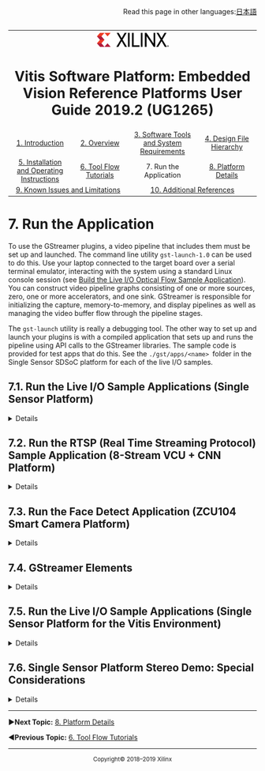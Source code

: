 ﻿<p align="right">
            Read this page in other languages:<a href="../docs-jp/Docs/run-application.md">日本語</a>    <table style="width:100%"><table style="width:100%">
  <tr>

<th width="100%" colspan="6"><img src="https://github.com/Xilinx/Image-Collateral/blob/main/xilinx-logo.png?raw=true" width="30%"/><h1>Vitis Software Platform: Embedded Vision Reference Platforms User Guide 2019.2 (UG1265)</h1>
</th>

  </tr>
  <tr>
    <td width="17%" align="center"><a href="../README.md">1. Introduction</a></td>
    <td width="16%" align="center"><a href="overview.md">2. Overview</a></td>
    <td width="17%" align="center"><a href="software-tools-system-requirements.md">3. Software Tools and System Requirements</a></td>
    <td width="17%" align="center"><a href="design-file-hierarchy.md">4. Design File Hierarchy</a></td>
</tr>
<tr>
    <td width="17%" align="center"><a href="operating-instructions.md">5. Installation and Operating Instructions</a></td>
    <td width="16%" align="center"><a href="tool-flow-tutorials.md">6. Tool Flow Tutorials</a></td>
    <td width="17%" align="center">7. Run the Application</td>
    <td width="17%" align="center"><a href="platform-details.md">8. Platform Details</a></td>    
  </tr>
<tr>
    <td width="17%" align="center" colspan="2"><a href="known-issues-limitations.md">9. Known Issues and Limitations</a></td>
    <td width="16%" align="center" colspan="2"><a href="additional-references.md">10. Additional References</a></td>
</tr>
</table>

# 7. Run the Application

To use the GStreamer plugins, a video pipeline that includes them must be set up and launched. The command line utility `gst-launch-1.0` can be used to do this. Use your laptop connected to the target board over a serial terminal emulator, interacting with the system using a standard Linux console session  (see [Build the Live I/O Optical Flow Sample Application](tool-flow-tutorials.md#611-build-the-live_io-optical-flow-sample-application)). You can construct video pipeline graphs consisting of one or more sources, zero, one or more accelerators, and one sink. GStreamer is responsible for initializing the capture, memory-to-memory, and display pipelines as well as managing the video buffer flow through the pipeline stages.

The ``gst-launch`` utility is really a debugging tool. The other way to set up and launch your plugins is with a compiled application that sets up and runs the pipeline using API calls to the GStreamer libraries. The sample code is provided for test apps that do this. See the `./gst/apps/<name> `folder in the Single Sensor SDSoC platform for each of the live I/O samples.


## 7.1. Run the Live I/O Sample Applications (Single Sensor Platform)

<details>
<br>
	
The bottom project containing the hardware accelerated code is an SDx™ environment project (for example, `./ws_f2d/filter2d`). When it completes, it creates an SD card image with files you need to copy to the SD card you'll use on the target board. All the libraries and plugins must be copied to the ``sd_card`` root directory. The following sections list the exact files for each case.



:pushpin: **IMPORTANT**: For the stereo case, you also need the camera configuration file on the SD card (see [Single Sensor Platform Stereo Demo: Special Considerations](#76-single-sensor-platform-stereo-demo-special-considerations)).

### 7.1.1. Files for filter2d

After building the bottom library, your ``sd_card`` directory will contain the following files:
* `./ws_f2d/filter2d/Release/sd_card/image.ub`
* `./ws_f2d/filter2d/Release/sd_card/BOOT.BIN`
* `./ws_f2d/filter2d/Release/sd_card/libfilter2d.so`

The top projects generate the shared library and the demo app.
* `./ws_f2d/gst/plugins/filter2d/Debug/libgstsdxfilter2d.so`
* `./ws_f2d/gst/apps/filter2d/Debug/gstdemo.`

>**:information_source: TIP** Copy all images  directly into the root folder of the SD card.

### 7.1.2. Files for opticalflow

After building the bottom library, your ``sd_card`` directory will contain the following files:
* `./ws_of/opticalflow/Release/sd_card/image.ub`
* `./ws_of/opticalflow/Release/sd_card/BOOT.BIN`
* `./ws_of/opticalflow/Release/sd_card/libopticalflow.so`

The top projects generate the shared library and the demo app.
* `./ws_of/gst/plugins/optical_flow/Debug/libgstsdxopticalflow.so`
* `./ws_of/gst/apps/optical_flow/Debug/gstdemo.`

>**:information_source: TIP** Copy all images  directly into the root folder of the SD card.

### 7.1.3. Files for stereo

After building the bottom library, your ``sd_card`` directory will contain the following files:
* `./ws_sv/stereo/Release/sd_card/image.ub`
* `./ws_sv/stereo/Release/sd_card/BOOT.BIN`
* `./ws_sv/stereo/Release/sd_card/libstereo.so`

The top projects generate the shared library and the demo app.
* `./ws_sv/gst/plugins/stereo/Debug/libgstsdxstereo.so`
* `./ws_sv/gst/apps/stereo/Debug/gstdemo.`

>**:information_source: TIP** Copy all images  directly into the root folder of the SD card.

### 7.1.4. Instructions

1. Insert the SD card in the SD card slot on your target board.
2. Power on the board; make sure the large INIT_B LED and the DONE LED next to it go green after a few seconds.
3. Control the system from your computer: start a terminal session using TeraTerm, PuTTY or similar (see [Build the Live I/O Optical Flow Sample Application](tool-flow-tutorials.md#611-build-the-live_io-optical-flow-sample-application)). With the USB-UART cable connected and the board powered up, you can locate the COM port that is responsive. You'll see several pages of Linux bootstrap and debug messages scroll by, finishing at the Linux command line prompt.
4. Using ``cd``, go to the `/media/card` directory. This directory contains all the files you copied to your SD card.
```
# cd /media/card

```
5. Copy the shared libraries where they need to go; see the examples for each case below.

**:pushpin: NOTE:** The following steps are not required if you are using pre-built SD card binaries, because the ``PATH`` environment variable is appended to ``/media/card/``.

  * filter2d case:

	```
	# cp libfilter2d.so /usr/lib
	# cp libgstsdxfilter2d.so /usr/lib/gstreamer-1.0

	```
  * opticalflow case:

	```
	# cp libopticalflow.so /usr/lib
	# cp libgstsdxopticalflow.so /usr/lib/gstreamer-1.0

	```

  * stereo case:
	```

	# cp libstereo.so /usr/lib
	# cp libgstsdxstereo.so /usr/lib/gstreamer-1.0

	```

### 7.1.5 GStreamer Application

To create and run the GStreamer pipeline, you can either use the ``gst`` demo applications that are compiled from source, or you can use the prebuilt `gst-launch` utility. Use your compiled demo program:
```

# ./gstdemo

```

  * All the demo programs use the HDMI output, through the mixer.
  * The filter2d demo uses the HDMI input.
  * The opticalflow demo uses the MIPI input.
  * The stereo demo uses the USB ZED stereo camera input.

The following code example is a ``gst-launch`` command to run the ``filter2d`` pipeline, from MIPI, 1920x1080, YUY2, to the HDMI output through mixer plane 29.
```

gst-launch-1.0 \
    xlnxvideosrc  io-mode=3 src-type="mipi" ! \
    "video/x-raw, width=1920, height=1080, format=YUY2" ! \
    sdxfilter2d filter-preset=4 filter-mode=1 ! queue ! \
    xlnxvideosink sink-type="hdmi" plane-id=29 sync=false fullscreen-overlay=true

```

The following code example is a ``gst-launch`` command to run the ``opticalflow`` pipeline, from HDMI, 1920x1080, YUY2, to the HDMI output through mixer plane 29.
```

gst-launch-1.0 \
    xlnxvideosrc io-mode=3 src-type="hdmi" ! \
    "video/x-raw, width=1920, height=1080, format=YUY2" ! \
    sdxopticalflow filter-mode=1 ! queue ! \
    xlnxvideosink sink-type="hdmi" sync=false fullscreen-overlay=true

```


The following code example is a ``gst-launch`` command to run the stereo pipeline, from USB, 3840x1080 side-by-side input, YUY2, 1920x1080 output to HDMI through mixer plane 29. You must substitute your camera serial number for the ``config-filename`` property. See the section below on [Single Sensor Platform Stereo Demo: Special Considerations](#76-single-sensor-platform-stereo-demo-special-considerations).
```

gst-launch-1.0 \
    xlnxvideosrc io-mode=3 src-type="usbcam"  ! \
    "video/x-raw, width=3840, height=1080, format=YUY2" ! \
    sdxstereo filter-mode=1 config-filename=/media/card/SN12263.conf ! queue ! \
    xlnxvideosink sink-type="hdmi" plane-id=29 sync=false fullscreen-overlay=true

```


The following example shows an alternative way to run ``filter2d`` with frames-per-second display enabled. Notice the output pipe stage is ``fpsdisplaysink``, and that the previously used ``xlnxvideosink....`` string is a property of ``fpsdisplaysink`` called ``video-sink``.
```

gst-launch-1.0 \
    xlnxvideosrc io-mode=3 src-type="mipi" ! \
    "video/x-raw, width=1920, height=1080, format=YUY2" ! \
    sdxfilter2d filter-preset=4 filter-mode=1 ! queue ! \
    fpsdisplaysink video-sink="xlnxvideosink sink-type=hdmi plane-id=29 fullscreen-overlay=true" sync=false text-overlay=false -v

```
You can also refer to the ``gst`` scripts provided as part of `./workspaces/ws_f2d/scripts` or `./workspaces/ws_of/scripts` or `./workspaces/ws_sv/scripts`. In case of any issue with running the application, make sure the `plane-id` is given correctly.

The following example shows an example ``gst`` command to run the See3CAM USB 3.0 camera. Unlike the other MIPI camera or HDMI sources, this camera supports a different color format (UYVY). Get the ``plane-id`` of the ``kmssink`` for UYVY format using the command `modetest -D b00c0000.v_mix`.

```
gst-launch-1.0 \
    xlnxvideosrc src-type="usbcam"  ! \
    "video/x-raw, width=1920, height=1080, format=UYVY" ! \
    xlnxvideosink sink-type="hdmi" plane-id=32 sync=false fullscreen-overlay=true

```
</details>

## 7.2. Run the RTSP (Real Time Streaming Protocol) Sample Application (8-Stream VCU + CNN Platform)
<details>
<br>
	
The C-callable project containing the hardware accelerated code is a Vitis™ environment project (for example, `./<DPU_workspace>/binary_container_1/sd_card`). When it completes, it creates an SD card image with files you need to copy to the SD card you'll use on the target board. All the libraries and plugins must be copied to the SD card root directory. The following sections list the exact files for each case.

### 7.2.1. Files for RTSP application (Traffic and Face Detect)

After building the C-callable library, your ``sd_card`` directory will contain the following files:
* `./<DPU_workspace>/binary_container_1/sd_card/image.ub`
* `./<DPU_workspace>/binary_container_1/sd_card/BOOT.BIN`
* `./<DPU_workspace>/binary_container_1/sd_card/dpu.xclbin`

The ``gstsdxtrafficdetect`` and ``gstsdxfacedetect`` projects generate the shared libraries and copy them to the SD card.

* `./workspaces/gstsdxtrafficdetect/Debug/libgstsdxtrafficdetect.so`
* `./workspaces/gstsdxtrafficdetect/Debug/libgstsdxtrafficdetect.so`

The ``gstsdxbase``, ``gstxclallocator``, and ``xrtutils`` projects generate the shared libraries and copy them to the SD card.

* `workspaces/sdcard/libgstxclallocator.so`
* `workspaces/sdcard/libgstsdxbase.so`
* `workspaces/sdcard/libxrtutils.so`

The ``rtsp`` application project generates the executable application and copy it to the SD card.

Copy the following pre-built libraries to the SD card:

* `workspaces/sdcard/libn2cube.so`
* `workspaces/sdcard/libdputils.so`
* `workspaces/sdcard/libdpumodeldensebox.so`
* `workspaces/sdcard/libdpumodelssd.so`

Copy the following scripts and test video inputs to the SD card:
The required examples scripts to run the demo are present in `sdcard` folder of the package. Update the inputs.conf file to have the correct RTSP URLs preapred in server side. These URLs should have the same IP address that is being set on server side as explained in the `Installation and Operating Instructions` section.

* `workspaces/sdcard/setup.sh`
* `workspaces/sdcard/inputs.conf`
* `workspaces/sdcard/*.sh`
* `workspaces/sdcard/demo_inputs`
* `workspaces/sdcard/test_videos`

>**:information_source: TIP** Copy all images  directly into the root folder of the SD card.

### 7.2.2. Instructions

1. Insert the SD card into the SD card slot on your target board.

2. Power on the board; make sure the large INIT_B LED and the DONE LED next to it go green after a few seconds.
3. Control the system from your computer: start a terminal session using TeraTerm, PuTTY or similar (see [Build the Live I/O Optical Flow Sample Application](tool-flow-tutorials.md#611-build-the-live_io-optical-flow-sample-application)). With the USB-UART cable connected and the board powered up, you can locate the COM port that is responsive. You'll see several pages of Linux bootstrap and debug messages scroll by, finishing at the Linux command line prompt.

4. Using ``cd``, go to the `/media/card` directory. This directory contains all the files you copied to your SD card.
```
# cd /media/card

```
5. Copy the shared libraries where they need to go.

**:pushpin: NOTE:** The following steps are not required if you are using pre-built SD card binaries, because the ``PATH`` environment variable is appended to ``/media/card/``.

>
```
# cp libn2cube.so /usr/lib
# cp libdpuaol.so /usr/lib
# cp libhineon.so /usr/lib
# cp libdpumodelssd.so /usr/lib
# cp libdpumodeldensebox.so /usr/lib
# cp libgstsdxtrafficdetect.so /usr/lib/gstreamer-1.0
# cp libgstsdxtrafficdetect.so /usr/lib/gstreamer-1.0

```

6. Set up the host machine (Windows 10) to disable the firewall if any firewall software is running, install VLC player, configure the network settings, and run the eight streams of video by launching the 8 VLC media player instances that work as RTSP servers. If IP cameras are being used for some of these streams, run the media files for the remaining streams.

7. Set up the device by running the following command from the booted Linux from ``/media/card``. Update the `setup.sh` file (if needed) for the ``plane-id`` before running the command.

`source setup.sh`

8. Running the following command from the booted Linux from ``/media/card`` sets the DDR ports for performance optimization:

`source qos.sh`

### 7.2.3. Examples

There are multiple ways of testing this platform by giving eight streams of inputs; either from file source media files or from Ethernet streams. These can be run for either face detect, traffic detect, or both.

For the 8-stream VCU + CNN platform, four face detect and four traffic detect streams can be run with a different mixer ``plane-id`` numbered from 30 to 37. Check `8_ch_traffic_face.sh` for the complete pipeline. If you have a 1920x1080 resolution monitor, run the script as shown in the following example:

```
  source 8_ch_traffic_face.sh
```

For the 8-stream VCU + CNN platform, when the streams are transmitted over Ethernet, run the following script from the ``sdcard`` folder (`/media/card`):

```
  source urls_demo_2019_1080p.sh
```

The same script can also be run from the application executable that is generated using the given `rtsp` application project workspace. This executable has an extra feature: it displays the count of faces and objects.

```
  ./rtsp
```
If you experience any issues in running the `rtsp` application, perform the following steps:

1. Close all the VLC media player instances from the Windows task manager.
2. Check that the firewall is disabled on your Windows machine. 
3. Check that Ethernet cables are connected properly between the laptop/IP camera and the Ethernet switch, and between the Ethernet switch and the ZCU104 board. 
4. Check that the IP address settings match with the RTSP server addresses and the inputs.conf URL addresses.
5. Run all eight instances of the RTSP servers by VLC player or the IP cameras.
6. Reboot the ZCU104 board. Go to `/media/card`, source the `setup.sh` file, and run `./rtsp`.

#### 7.2.3.1 Face Detect

The following code example is a ``gst-launch`` command to run the single-stream VCU + CNN  pipeline for face detect, with input from an H264 encoded file already in the ``demo_input`` folder, and HDMI output through mixer plane 30:

```

	gst-launch-1.0 filesrc location=demo_inputs/face_15fps.mp4 ! qtdemux ! h264parse ! omxh264dec internal-entropy-buffers=3 ! xlnxvideoscale !  \
	video/x-raw, width=$WIDTH, height=$HEIGHT, format=BGR !  \
	sdxfacedetect ! queue ! \
	fpsdisplaysink video-sink="kmssink plane-id=30 bus-id="a2070000.v_mix" render-rectangle=\"<$WOFF,$HOFF,$WIDTH,$HEIGHT>\"" text-overlay=false sync=false -v


```

For the 8-stream platform, eight similar instances could be run with a different mixer ``plane-id`` numbered from 30 to 37. Check `8_ch_face.sh` for the complete pipeline. If you have a 1920x1080 resolution monitor, run the script as shown in the following example:

```
  source 8_ch_face.sh
```

#### 7.2.3.2 Traffic Detect

The following code example is a ``gst-launch`` command to run the single-stream VCU + CNN  pipeline for traffic detect, with input from an H264 encoded file already in the ``demo_input`` folder, and HDMI output through mixer plane 30.

```

	gst-launch-1.0 multifilesrc location=demo_inputs/file_%02d.dmp loop=true ! h264parse ! omxh264dec internal-entropy-buffers=3 ! xlnxvideoscale !  \
	video/x-raw, width=$WIDTH, height=$HEIGHT, format=BGR !  \
	sdxtrafficdetect ! queue ! \
	fpsdisplaysink video-sink="kmssink plane-id=30 bus-id="a2070000.v_mix" render-rectangle=\"<$WOFF,$HOFF,$WIDTH,$HEIGHT>\"" text-overlay=false -v


```

For the 8-stream platform, eight similar instances could be run with a different mixer ``plane-id`` numbered from 30 to 37. Check `8_ch_face.sh` for the complete pipeline. If you have a 1920x1080 resolution monitor, run the script as shown in the following example:

```
  source 8_ch_traffic.sh
```
</details>

## 7.3. Run the Face Detect Application (ZCU104 Smart Camera Platform)

<details>
<br>
The C-callable project containing the hardware-accelerated code is a Vitis™ environment project (for example, `<TBD>`). When it completes, it creates an SD card image with files you need to copy to the SD card you'll use on the target board. All the libraries and plugins must be copied to the ``sd_card`` root directory. [Tool Flow Tutorials](#6-tool-flow-tutorials.md) provides details about the files to be copied to ``sdcard``.

### 7.3.2. Instructions

Before starting the example run, configure the network of the host machine. Create a loopback connection between target and host:

**:pushpin: NOTE:** The instructions assume a scenario where VLC media player is already installed on the host machine, and plays the transmitted frames from a ZCU104 board.

### 7.3.2.1. Setting Up the Host Machine

1. Set the host IP to 192.168.1.112. Make sure the firewall configuration in the host machine allows traffic from this network configuration.

2. Set the IP of the ZCU104 target device to IP 192.168.1.113. See the following command for an example of how to set up the IP manually from the command line:

``netsh int ip set address "Ethernet" static 192.168.1.112 255.255.255.0 192.168.1.113``

**:pushpin: NOTE:** Before testing the demo application, make sure that the ZCU104 device and host are able to communicate with each other; that is to say, ensure that the Ethernet connection is working correctly. You can verify the Ethernet connection by performing the following checks:
  * From the host, ping 192.168.1.113. The host should be able to send and receive data from the ZCU104 device.
  * From the ZCU104 device, ping 192.168.1.112. The device should be able to send and receive data from the ZCU104 device.
  * If the previous commands do not work, make sure that you are using a cross-over Ethernet cable, that you have set up the IP addresses of the host and device correctly, and that the firewall is disabled.

### 7.3.2.2. Setting Up the ZCU104 Device and Running the Demo

1. Insert the SD card in the SD card slot on your target board.
2. Power on the board; make sure the large INIT_B LED and the DONE LED next to it go green after a few seconds.
3. Control the system from your computer: start a terminal session using TeraTerm, PuTTY or similar (see [Build the Live I/O Optical Flow Sample Application](tool-flow-tutorials.md#611-build-the-live_io-optical-flow-sample-application)). With the USB-UART cable connected and the board powered up, you can locate the COM port that is responsive. You'll see several pages of Linux bootstrap and debug messages scroll by, finishing at the Linux command line prompt.
4. Using ``cd``, go to the `/run/media/mmcblk0p1` directory. This directory contains all the files you copied to your SD card.
```
# cd /run/media/mmcblk0p1

```

5. Configure the IP of the target ZCU104 device:

```
ifconfig eth0 192.168.1.113 up

```
6. Set up an environment for XRT:
```
export XILINX_XRT=/usr
export LD_LIBRARY_PATH=$XILINX_XRT/lib:$LD_LIBRARY_PATH
export PATH=$XILINX_XRT/bin:$PATH
export PYTHONPATH=$XILINX_XRT/python:$PYTHONPATH
export DPU_COMPILATIONMODE=1

```

### 7.3.2.3. RTSP Stream Example

Use the ``demo.sh`` script provided as part of the package to run the RTSP stream server. A VLC player in the host can then be used to receive and display the stream.

1. Run the `demo.sh` application available as part of a package:

```
./demo.sh

```

In the ZCU104 device UART console, wait for the message ``stream ready at rtsp://<IP>:8554/test`` to appear.

2. In the host, start a VLC instance. Go to **Media** → **Open Network Stream** → **Network**. Enter ``rtsp://192.168.1.113:8554/test`` in the **Network Protocol** box. Click the play button (make sure the firewall is disabled in the host machine). The DNNDK-processed facedetect stream will start playing in the VLC player. Simultaneously, the original stream **_not_** processed by DNNDK will appear in the DisplayPort monitor.

### 7.3.2.3. Running the Demo for Regulus ISP

1. Extract the ``zcu104_smart_camera_regulusisp.zip`` and copy the contents of ``zcu104_smart_camera_regulusisp_2019_1/sdcard`` to the SD card.
2. Insert the SD card in the SD card slot on your target board.
3. Power on the board; make sure the large INIT_B LED and the DONE LED next to it go green after a few seconds.
4. Control the system from your computer: start a terminal session using TeraTerm, PuTTY or similar (see [Build the Live I/O Optical Flow Sample Application](tool-flow-tutorials.md#611-build-the-live_io-optical-flow-sample-application)). With the USB-UART cable connected and the board powered up, you can locate the COM port that is responsive. You'll see several pages of Linux bootstrap and debug messages scroll by, finishing at the Linux command line prompt.
5. Using ``cd``, go to the `/run/media/mmcblk0p1` directory. This directory contains all the files you copied to your SD card.
```
# cd /run/media/mmcblk0p1

```

6. Configure the IP of the target ZCU104 device:

```
ifconfig eth0 192.168.1.113 up

```
7. Set up an environment for XRT:
```
export XILINX_XRT=/usr
export LD_LIBRARY_PATH=$XILINX_XRT/lib:$LD_LIBRARY_PATH
export PATH=$XILINX_XRT/bin:$PATH
export PYTHONPATH=$XILINX_XRT/python:$PYTHONPATH
export DPU_COMPILATIONMODE=1

```

8. Run the `demo.sh`:

```
./demo.sh

```

In the zcu104 device UART console, wait for the message ``stream ready at rtsp://<IP>:8554/test`` to appear.

10. In the host, start a VLC instance. Go to **Media** → **Open Network Stream** → **Network**. Enter ``rtsp://192.168.1.113:8554/test`` in the **Network Protocol** box. Click the play button. (Make sure the firewall is disabled in the host machine). The DNNDK-processed facedetect stream will start playing in the VLC player. Simultaneously, the original stream **_not_** processed by DNNDK will appear in the DisplayPort monitor.
</details>

## 7.4. GStreamer Elements

<details>
<br>
	
These pipelines use the elements `xlnxvideosrc`, `queue`, `xlnxvideosink`, and `sdxfilter2d` (or `sdxopticalflow`, or `sdxstereo`). You can display properties and other information about any of these elements using the `gst-inspect-1.0` GStreamer utility.

### 7.4.1. xlnxvideosrc

```

# gst-inspect-1.0 xlnxvideosrc

```

  * ``src-type`` property
    - (-1): none: Video Source NONE
    - (0): vivid: Virtual Video Device
    - (1): mipi: MIPI CSI2 RX
    - (2): hdmi: HDMI Input
    - (3): usbcam: USB Webcam
    - (4): tpg: Test Pattern Generator
    - (5): mipi_quad_vc0: MIPI Quad Virtual Channel 0
    - (6): mipi_quad_vc1: MIPI Quad Virtual Channel 1
    - (7): mipi_quad_vc2: MIPI Quad Virtual Channel 2
    - (8): mipi_quad_vc3: MIPI Quad Virtual Channel 3

  * Children:
    - ``v4l2src0``



### 7.4.2. queue

This is not strictly necessary, but using it delivers better performance (that is, the highest possible frame rate).

### 7.4.3. xlnxvideosink

To inspect the xlnxvideosink plugin:
```

gst-inspect-1.0 xlnxvideosink

```

* ``sink-type`` property
  * (-1): none: None.
  * (0): dp: DisplayPort.
  * (1): hdmi: HDMI output.

* ``plane-id`` property
  - If you are using ``b00c0000.v_mix`` (HDMI output):
    - ``29`` is a YUY2 plane.
    - ``30`` is a YUY2 plane.
    - ``31`` is a UYUV plane.
* If you are using ``fd4a0000.zynqmp-display`` (DP output):
    - ``35`` supports a number of RGB.
    - ``34`` supports YUY2 and UYVY.
* Children:
  - ``kmssink0``

### 7.4.4. xlnxvideoscale

  To inspect the ``xlnxvideoscale`` plugin:
  ```

  # gst-inspect-1.0 xlnxvideoscale

  ```

### 7.4.5. sdx&lt;accelerator&gt;

To inspect the ``sdxfilter2d`` plugin:
```

# gst-inspect-1.0 sdxfilter2d

```

* ``filter_mode`` property
  * 1: Use HW acceleration.
  * 0: Use SW (the filter2d code executes entirely on the Arm™ processor).
* ``filter_preset`` property
  * Values 1 - 10 select a number of preset filters. The example uses 4, which is the emboss or edge enhancement filter.
* ``coefficients`` property
  * Array with a 3x3 coefficient matrix (for example,`coefficients="<<0,0,0>,<0,-1,0>,<0,0,0>>"`).

To inspect the ``sdxopticalflow`` plugin:
```

# gst-inspect-1.0 sdxopticalflow

```

* ``filter_mode`` property
  * 1: Use HW acceleration.
  * 0: Use SW (the optical flow code executes entirely on the Arm processor).

To inspect the ``sdxstereo`` plugin:
```

# gst-inspect-1.0 sdxstereo

```

* ``filter_mode`` property
  * 1: Use HW acceleration.
  * 0: Use SW (the optical flow code executes entirely on the Arm processor).
* ``config-filename`` property
  * This is how you specify the ZED camera configuration file, which must be present on the SD card (see [Single Sensor Platform Stereo Demo: Special Considerations](#76-single-sensor-platform-stereo-demo-special-considerations)).
</details>

## 7.5. Run the Live I/O Sample Applications (Single Sensor Platform for the Vitis Environment)

<details>
<br>
The bottom project contains the hardware accelerated code is a Vitis™ environment project (for example, `./ws_sv/stereo`). When it completes, it creates an SD card image with files you need to copy to the SD card you'll use on the target board. All the libraries and plugins must be copied to the ``sd_card`` root directory. The following sections list the exact files for each case.

:pushpin: **IMPORTANT**: For the stereo case, you also need the camera configuration file on the SD card (see [Single Sensor Platform Stereo Demo: Special Considerations](#76-single-sensor-platform-stereo-demo-special-considerations)).

### 7.5.1. Files for filter2d

After building the bottom library, your ``sd_card`` directory will contain the following files:
* `./ws_f2d/filter2d/System/sd_card/image.ub`
* `./ws_f2d/filter2d/System/sd_card/binary_container_1.xclbin`
* `./ws_f2d/filter2d/System/sd_card/BOOT.BIN`

The top projects generate the shared library files for GStreamer and the XRT mapping layer:
* `./workspaces/ws_f2d/gst/allocators/Debug/libgstxclallocator.so`
* `./workspaces/ws_f2d/gst/base/Debug/libgstsdxbase.so`
* `./workspaces/ws_f2d/gst/plugins/gstsdxfilter2d/Debug/libgstsdxfilter2d.so`
* `./workspaces/ws_f2d/xcl_filter2d/Debug/libxcl_filter2d.so`
* `./workspaces/ws_f2d/xrtutils/Debug/libxrtutils.so`

>**:information_source: TIP** Copy all the images listed above directly into the root folder of the SD card. Source the ``qos.sh`` file from the terminal before running the ``gst`` commands. Doing this sets the DDR controller link for video traffic and ensures the display works correctly for a resolution of 3840x2160.

### 7.5.2. Files for opticalflow

After building the bottom library, your ``sd_card`` directory will contain the following files:
* `./ws_of/opticalflow/System/sd_card/image.ub`
* `./ws_of/opticalflow/System/sd_card/binary_container_1.xclbin`
* `./ws_of/opticalflow/System/sd_card/BOOT.BIN`

The top projects generate the shared library files for GStreamer and the XRT mapping layer:
* `./workspaces/ws_of/gst/allocators/Debug/libgstxclallocator.so`
* `./workspaces/ws_of/gst/base/Debug/libgstsdxbase.so`
* `./workspaces/ws_of/gst/plugins/gstsdxopticalflow/Debug/libgstsdxopticalflow.so`
* `./workspaces/ws_of/xcl_opticalflow/Debug/libxcl_opticalflow.so`
* `./workspaces/ws_of/xrtutils/Debug/libxrtutils.so`

>**:information_source: TIP** Copy all the images listed above directly into the root folder of the SD card. Copy the `qos.sh` file from the `sd_card/optical_flow` folder of the package. Source the ``qos.sh`` file from Linux before running the ``gst`` commands. Doing this sets the DDR controller link for video traffic and ensures the display works correctly for a resolution of 3840x2160.

### 7.5.3. Files for stereo

After building the bottom library, your ``sd_card`` directory will contain the following files:
* `./ws_sv/stereo/System/sd_card/image.ub`
* `./ws_sv/stereo/System/sd_card/binary_container_1.xclbin`
* `./ws_sv/stereo/System/sd_card/BOOT.BIN`

The top projects generate the shared library files for GStreamer and the XRT mapping layer:
* `./workspaces/ws_sv/gst/allocators/Debug/libgstxclallocator.so`
* `./workspaces/ws_sv/gst/base/Debug/libgstsdxbase.so`
* `./workspaces/ws_sv/gst/plugins/gstsdxstereo/Debug/libgstsdxstereo.so`
* `./workspaces/ws_sv/xcl_stereo/Debug/libxcl_stereo.so`
* `./workspaces/ws_sv/xrtutils/Debug/libxrtutils.so`

>**:information_source: TIP** Copy all the images listed above directly into the root folder of the SD card. Copy the ``gst`` scripts to the filter workspaces `./workspaces/<ws_f2d or ws_of or ws_sv>/scripts/gst` into the SD card. Update the script so that it includes the correct plane IDs for video-sink before running these scripts.

### 7.5.5. Instructions

1. Insert the SD card in the SD card slot on your target board.
2. Power on the board; make sure the large INIT_B LED and the DONE LED next to it go green after a few seconds.
3. Control the system from your computer: start a terminal session using TeraTerm, PuTTY or similar (see [Build the Live I/O Optical Flow Sample Application](tool-flow-tutorials.md#611-build-the-live_io-optical-flow-sample-application)). With the USB-UART cable connected and the board powered up, you can locate the COM port that is responsive. You'll see several pages of Linux bootstrap and debug messages scroll by, finishing at the Linux command line prompt.
4. Using ``cd``, go to the `/media/card` directory. This directory contains all the files you copied to your SD card.
```
# cd /media/card

```

### 7.5.6 GStreamer Application

To create and run the GStreamer pipeline, use the prebuilt `gst-launch` utility. The following code example is a ``gst-launch`` command to run the ``filter2d`` pipeline, from MIPI, 1920x1080, YUY2, to the HDMI output through mixer plane 29.
```

gst-launch-1.0 \
    xlnxvideosrc src-type="mipi" ! \
    "video/x-raw, width=1920, height=1080, format=YUY2" ! \
    sdxfilter2d filter-preset=4 filter-mode=1 ! queue ! \
    xlnxvideosink sink-type="hdmi" plane-id=29 sync=false fullscreen-overlay=true

```
```
Giving an incorrect ``plane-id`` number for the ``gst-launch-1.0`` command causes the following error message: ERROR: Pipeline doesn't want to pause. To find out the ``plane-id`` for DP/HDMI sink, run the following ``cat`` command, get the dri name for DP/HDMI, and use the `modetest -D <unique-name>` command to get the ``plane-id`` for the YUYV color format:

cat /sys/kernel/debug/dri/*/name
xlnx dev=fd4a0000.zynqmp-display unique=fd4a0000.zynqmp-display
xlnx dev=b00c0000.v_mix unique=b00c0000.v_mix
modetest -D b00c0000.v_mix for HDMI sink and modetest -D fd4a0000.zynqmp-display for DP Sink`
```

The following code example is a ``gst-launch`` command to run the ``opticalflow`` pipeline, from HDMI, 1920x1080, YUY2, to the HDMI output through mixer plane 29.
```

gst-launch-1.0 \
    xlnxvideosrc src-type="hdmi" ! \
    "video/x-raw, width=1920, height=1080, format=YUY2" ! \
    sdxopticalflow filter-mode=1 ! queue ! \
    xlnxvideosink sink-type="hdmi" sync=false fullscreen-overlay=true

```


The following code example is a ``gst-launch`` command to run the stereo pipeline, from USB, 3840x1080 side-by-side input, YUY2, 1920x1080 output to HDMI through mixer plane 29. You must substitute your camera serial number for the ``config-filename`` property. See the section below on [Single Sensor Platform Stereo Demo: Special Considerations](#76-single-sensor-platform-stereo-demo-special-considerations).
```

gst-launch-1.0 \
    xlnxvideosrc src-type="usbcam"  ! \
    "video/x-raw, width=3840, height=1080, format=YUY2" ! \
    sdxstereo filter-mode=1 config-filename=/media/card/SN12263.conf ! queue ! \
    xlnxvideosink sink-type="hdmi" plane-id=29 sync=false fullscreen-overlay=true

```


The following example shows an alternative way to run ``filter2d`` with frames-per-second display enabled. Notice the output pipe stage is ``fpsdisplaysink``, and that the previously used ``xlnxvideosink....`` string is a property of ``fpsdisplaysink`` called ``video-sink``.
```

gst-launch-1.0 \
    xlnxvideosrc src-type="mipi" ! \
    "video/x-raw, width=1920, height=1080, format=YUY2" ! \
    sdxfilter2d filter-preset=4 filter-mode=1 ! queue ! \
    fpsdisplaysink video-sink="xlnxvideosink sink-type=hdmi plane-id=29 fullscreen-overlay=true" sync=false text-overlay=false -v

```
You can also refer to the ``gst`` scripts provided as part of `./workspaces/ws_f2d/scripts` or `./workspaces/ws_of/scripts` or `./workspaces/ws_sv/scripts`. Copy the `*.sh` files from these folders into the SD card, update the ``plane-id`` numbers and the source and sink types, and run them from booted Linux. In the case of any issues with running the application, make sure the `plane-id` is given correctly.
</details>

## 7.6. Single Sensor Platform Stereo Demo: Special Considerations

<details>
<br>
	
	
The stereo vision demo is special in several ways. First, you _must_ use the ZED stereo camera connected to the USB video input. Second, and particular to this app, the width of the input image resolution is twice the width of the output resolution. The input consists of two images side-by-side, with the synchronized left and right stereo input supplied by the camera. Two cases are possible: 2560x720 in to 1280x720 out, and 3840x1080 in to 1920x1080 out. The default 3840x2160 output resolution is not supported by the Stereo Vision app.

The other special consideration is that a configuration file must be used that corresponds to the camera you have connected to your system. Each StereoLabs ZED camera has a unique parameters file associated with it. This text file comes from StereoLabs, and must be present on the SD Card for the Stereo Vision demo to work properly. You need the file unique to your camera, identified by its serial number (found on the ZED camera box and also on a black tag near the USB plug of the ZED camera itself). This number will be, for example, S/N 000012345. The parameter file for that camera would be named ``SN12345.conf``. To download your parameter file, enter the following URL into your browser, http://calib.stereolabs.com/?SN=XXXXX, adding the correct serial number. This downloads the configuration file to your computer.

The stereo block-matching algorithm calculates depth based on binocular parallax, similar to the way human eyes perceive depth. The depth map is coded in false colors. Objects far away appear deep blue. Closer objects appear in rainbow succession: green, yellow, orange, red, purple and finally white at about two feet from the camera in the 720p case, and about five feet away in the 1080p case. Any object closer than that cannot be tracked, and smooth areas with no texture in the image cannot be tracked, and show up as black. Areas with a lot of detail (especially with lots of vertical edges) are tracked best. It is normal that a large area on the left is black; this is 128 pixels wide, representing the range of the horizontal search for the best match between the right and left binocular images.

</details>

<hr/>

:arrow_forward:**Next Topic:**  [8. Platform Details](platform-details.md)

:arrow_backward:**Previous Topic:**  [6. Tool Flow Tutorials](tool-flow-tutorials.md)
<hr/>
<p align="center"><sup>Copyright&copy; 2018–2019 Xilinx</sup></p>
